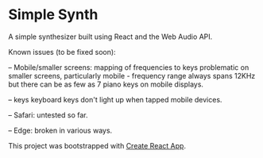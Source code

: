 # Simple Synth
A simple synthesizer built using React and the Web Audio API.

Known issues (to be fixed soon):

– Mobile/smaller screens: mapping of frequencies to keys problematic on smaller screens, particularly mobile - frequency range always spans 12KHz but there can be as few as 7 piano keys on mobile displays.

– keys keyboard keys don't light up when tapped mobile devices.

– Safari: untested so far.

– Edge: broken in various ways.


This project was bootstrapped with [Create React App](https://github.com/facebookincubator/create-react-app).

